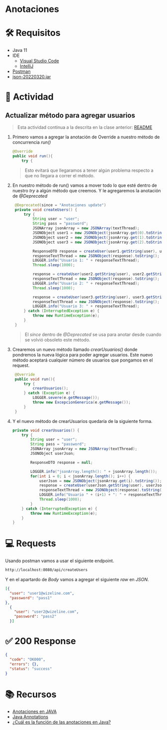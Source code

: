 # Anotaciones

# :hammer_and_wrench:  Requisitos
- Java 11
- IDE
    * [Visual Studio Code](https://code.visualstudio.com/download)
    * [IntelliJ](https://www.jetbrains.com/idea/download)
- [Postman](https://www.postman.com/downloads/)
- [json-20220320.jar](https://repo1.maven.org/maven2/org/json/json/20220320/)

# :pencil: Actividad
## Actualizar método para agregar usuarios
> Esta actividad continua a la descrita en la clase anterior: [README](https://github.com/wizelineacademy/BAZJAVA12022/blob/main/4/FechasTiempos/README.md)
1. Primero vamos a agregar la anotación de Override a nuestro método de concurrencia _run()_
    ```java
    @Override
    public void run(){
        try {
    ``` 
    > Esto evitará que llegaramos a tener algún problema respecto a que no llegara a correr el método.

2. En nuestro método de run() vamos a mover todo lo que esté dentro de nuestro _try_ a algún método que creemos. Y le agregaremos la anotación de *@Deprecated*
   ```java
    @Deprecated(since = "Anotaciones update")
    private void createUsers() {
        try {
            String user = "user";
            String pass = "password";
            JSONArray jsonArray = new JSONArray(textThread);
            JSONObject user1 = new JSONObject(jsonArray.get(0).toString());
            JSONObject user2 = new JSONObject(jsonArray.get(1).toString());
            JSONObject user3 = new JSONObject(jsonArray.get(2).toString());

            ResponseDTO response = createUser(user1.getString(user), user1.getString(pass));
            responseTextThread = new JSONObject(response).toString();
            LOGGER.info("Usuario 1: " + responseTextThread);
            Thread.sleep(1000);

            response = createUser(user2.getString(user), user2.getString(pass));
            responseTextThread = new JSONObject(response).toString();
            LOGGER.info("Usuario 2: " + responseTextThread);
            Thread.sleep(1000);

            response = createUser(user3.getString(user), user3.getString(pass));
            responseTextThread = new JSONObject(response).toString();
            LOGGER.info("Usuario 3: " + responseTextThread);
        } catch (InterruptedException e) {
            throw new RuntimeException(e);
        }
    }
    ```
   > El _since_ dentro de _@Deprecated_ se usa para anotar desde cuando se volvió obsoleto este método.

3. Crearemos un nuevo método llamado _crearUsuarios()_ donde pondremos la nueva lógica para poder agregar usuarios. Este nuevo método aceptará cualquier número de usuarios que pongamos en el request. 
   ```java
    @Override
    public void run(){
        try {
            crearUsuarios();
        } catch (Exception e) {
            LOGGER.severe(e.getMessage());
            throw new ExcepcionGenerica(e.getMessage());
        }
    }
    ```

4. Y el nuevo método de crearUsuarios quedaría de la siguiente forma.
    ```java
    private void crearUsuarios() {
        try {
            String user = "user";
            String pass = "password";
            JSONArray jsonArray = new JSONArray(textThread);
            JSONObject userJson;

            ResponseDTO response = null;

            LOGGER.info("jsonArray.length(): " + jsonArray.length());
            for(int i = 0; i < jsonArray.length(); i++) {
                userJson = new JSONObject(jsonArray.get(i).toString());
                response = createUser(userJson.getString(user), userJson.getString(pass));
                responseTextThread = new JSONObject(response).toString();
                LOGGER.info("Usuario " + (i+1) + ": " + responseTextThread);
                Thread.sleep(1000);
            }
        } catch (InterruptedException e) {
            throw new RuntimeException(e);
        }
    }
    ```
# :computer: Requests
Usando postman vamos a usar el siguiente endpoint.
``` bash
http://localhost:8080/api/createUsers
```
Y en el apartardo de _Body_ vamos a agregar el siguiente _raw_ en _JSON_.
```json
[{
  "user": "user1@wizeline.com",
  "password": "pass1"
},
  {
    "user": "user2@wizeline.com",
    "password": "pass2"
  }]
```
# :white_check_mark: 200 Response
```json
{
  "code": "OK000",
  "errors": {},
  "status": "success"
}
```

# :books: Recursos
- [Anotaciones en JAVA](https://javadesdecero.es/avanzado/anotaciones-annotations/)
- [Java Annotations](https://jenkov.com/tutorials/java/annotations.html)
- [¿Cuál es la función de las anotaciones en Java?](https://es.stackoverflow.com/questions/79397/cu%C3%A1l-es-la-funci%C3%B3n-de-las-anotaciones-en-java)
